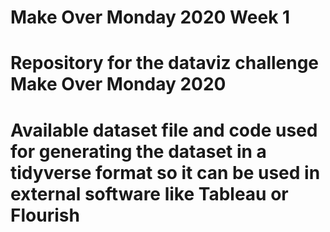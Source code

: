 # Make Over Monday 2020 Week 1
# Repository for the dataviz challenge Make Over Monday 2020
# Available dataset file and code used for generating the dataset in a tidyverse format so it can be used in external software like Tableau or Flourish